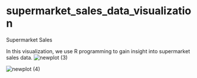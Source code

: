 # supermarket_sales_data_visualization
Supermarket Sales

In this visualization, we use R programming to gain insight into supermarket sales data.
![newplot (3)](https://user-images.githubusercontent.com/99766998/156498555-45c5dd3c-3627-4cf8-aae9-c44a3653d74c.png)

![newplot (4)](https://user-images.githubusercontent.com/99766998/156855557-af5f4160-7dd2-4e7c-b7e9-72ad02e41b05.png)
